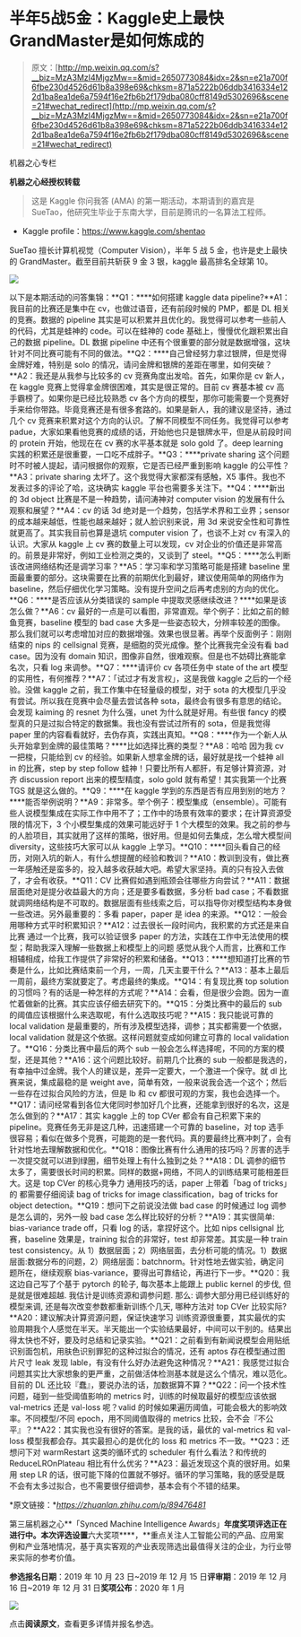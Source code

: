 # 半年5战5金：Kaggle史上最快GrandMaster是如何炼成的

> 原文：[http://mp.weixin.qq.com/s?__biz=MzA3MzI4MjgzMw==&mid=2650773084&idx=2&sn=e21a700f6fbe230d4526d61b8a398e69&chksm=871a5222b06ddb3416334e122d1ba8ea1de6a7594f16e2fb6b2f179dba080cff8149d5302696&scene=21#wechat_redirect](http://mp.weixin.qq.com/s?__biz=MzA3MzI4MjgzMw==&mid=2650773084&idx=2&sn=e21a700f6fbe230d4526d61b8a398e69&chksm=871a5222b06ddb3416334e122d1ba8ea1de6a7594f16e2fb6b2f179dba080cff8149d5302696&scene=21#wechat_redirect)

机器之心专栏

**机器之心经授权转载**

> 这是 Kaggle 你问我答 (AMA) 的第一期活动，本期请到的嘉宾是 SueTao，他研究生毕业于东南大学，目前是腾讯的一名算法工程师。

*   Kaggle profile：https://www.kaggle.com/shentao

SueTao 擅长计算机视觉（Computer Vision），半年 5 战 5 金，也许是史上最快的 GrandMaster。截至目前共斩获 9 金 3 银，kaggle 最高排名全球第 10。

![](../Images/78a2407475d4d507007b0bb42a1cd250.jpg)

以下是本期活动的问答集锦：**Q1：****如何搭建 kaggle data pipeline?**A1：我目前的比赛还是集中在 cv，也做过语音，还有前段时候的 PMP，都是 DL 相关的竞赛。数据的 pipeline 其实是可以积累并且优化的。我觉得可以参考一些前人的代码，尤其是蛙神的 code。可以在蛙神的 code 基础上，慢慢优化跟积累出自己的数据 pipeline。DL 数据 pipeline 中还有个很重要的部分就是数据增强，这块针对不同比赛可能有不同的做法。**Q2：****自己曾经努力拿过银牌，但是觉得金牌好难，特别是 solo 的情况，请问金牌和银牌的差距在哪里，如何突破？**A2：我还是从我参与比较多的 cv 竞赛角度出发哈。首先，如果你是 cv 新人，在 kaggle 竞赛上觉得拿金牌很困难，其实是很正常的。目前 cv 赛基本被 cv 高手霸榜了。如果你是已经比较熟悉 cv 各个方向的模型，那你可能需要一个竞赛好手来给你带路。毕竟竞赛还是有很多套路的。如果是新人，我的建议是坚持，通过几个 cv 竞赛来积累对这个方向的认识。了解不同模型不同任务。我觉得可以参考 padue，大家如果看他竞赛的成绩的话，开始他也只是银牌水平，但是从前段时间的 protein 开始，他现在在 cv 赛的水平基本就是 solo gold 了。deep learning 实践的积累还是很重要，一口吃不成胖子。**Q3：****private sharing 这个问题时不时被人提起，请问根据你的观察，它是否已经严重到影响 kaggle 的公平性？**A3：private sharing 太坏了。这个我觉得大家都深有感触，X5 事件。我也不发表过多的评论了哈，这块确实 kaggle 平台也需要多关注下。**Q4：****新出的 3d object 比赛是不是一种趋势，请问涛神对 computer vision 的发展有什么观察和展望？**A4：cv 的话 3d 绝对是一个趋势，包括学术界和工业界；sensor 的成本越来越低，性能也越来越好；就人脸识别来说，用 3d 来说安全性和可靠性就更高了。其实我目前也算是退坑 computer vision 了，也谈不上对 cv 有深入的认识。大家从 kaggle 上 cv 赛的数量上可以发现，cv 对企业的价值还是非常高的。前景是非常好，例如工业检测之类的，又谈到了 steel。**Q5：****怎么判断该改进网络结构还是调学习率？**A5：学习率和学习策略可能是搭建 baseline 里面最重要的部分。这块需要在比赛的前期优化到最好，建议使用简单的网络作为 baseline，然后仔细优化学习策略。没有提升空间之后再考虑别的方向的优化。**Q6：****是否应该从分类错误的 sample 中提取灵感继续改进？****如果是该怎么做？**A6：cv 最好的一点是可以看图，非常直观。举个例子：比如之前的鲸鱼竞赛，baseline 模型的 bad case 大多是一些姿态较大，分辨率较差的图像。那么我们就可以考虑增加对应的数据增强。效果也很显著。再举个反面例子：刚刚结束的 nips 的 cellsignal 竞赛，是细胞的荧光成像。整个比赛我完全没有看 bad case。因为没有 domain 知识，图像非自然，很难观察。但是也不妨碍比赛能拿名次，只看 log 来调参。**Q7：****请评价 cv 各项任务中 state of the art 模型的实用性，有何推荐？**A7：「试过才有发言权」，这是我做 kaggle 之后的一个经验。没做 kaggle 之前，我工作集中在轻量级的模型，对于 sota 的大模型几乎没有尝试。所以我在竞赛中会尽量去尝试各种 sota，最终会有很多有意思的结论。会发现 kaiming 的 resnet 为什么强，unet 为什么就是好用。有些很 fancy 的模型真的只是过拟合特定的数据集。我也没有尝试过所有的 sota，但是我觉得 paper 里的内容看看就好，去伪存真，实践出真知。**Q8：****作为一个新人从头开始拿到金牌的最佳策略？****比如选择比赛的类型？**A8：哈哈 因为我 cv 一把梭，只能给到 cv 的经验。如果新人想拿金牌的话，最好就是找一个蛙神 all in 的比赛，step by step follow 蛙神！只要比所有人都肝，有足够计算资源，对齐 discussion report 出来的模型精度，solo gold 就有希望！其实我第一个比赛 TGS 就是这么做的。**Q9：****在 kaggle 学到的东西是否有应用到别的地方？****能否举例说明？**A9：非常多。举个例子：模型集成（ensemble）。可能有些人说模型集成在实际工作中用不了；工作中的场景有效率的要求；在计算资源受限的情况下，3 个小模型集成的效果可能远好于 1 个大模型的效果。我之前的参与的人脸项目，其实就用了这样的策略，很好用。但是如何去集成，怎么增大模型间 diversity，这些技巧大家可以从 kaggle 上学习。**Q10：****回头看自己的经历，对刚入坑的新人，有什么想提醒的经验和教训？**A10：教训到没有，做比赛一年感触还是蛮多的，投入越多收获越大吧。希望大家坚持。真的只有投入去做了，才会有收获。**Q11：CV 比赛假如遇到瓶颈会往哪些方向尝试？**A11：数据层面绝对是提分收益最大的方向；还是要多看数据，多分析 bad case；不看数据就调网络结构是不可取的。数据层面有些线索之后，可以指导你对模型结构本身做一些改进。另外最重要的：多看 paper，paper 是 idea 的来源。**Q12：一般会用哪种方式平时积累知识？**A12：过去很长一段时间内，我积累的方式还是来自比赛 通过一个比赛，我可以验证很多 paper 的方法，实践在工作中无法使用的模型；帮助我深入理解一些数据上和模型上的问题 感觉从我个人而言，比赛和工作相辅相成，给我工作提供了非常好的积累和储备。**Q13：****想知道打比赛的节奏是什么，比如比赛结束前一个月，一周，几天主要干什么？**A13：基本上最后一周前，最终方案就要定了。考虑最终的集成。**Q14：有复现比赛 top solution 的习惯吗？有的话是一种怎样的方式呢？**A14：会看，但是很少会跑。因为一直忙着做新的比赛。其实应该仔细去研究下的。**Q15：分类比赛中的最后的 sub 的阈值应该根据什么来选取呢，有什么选取技巧呢？**A15：我只能说可靠的 local validation 是最重要的，所有涉及模型选择，调参；其实都需要一个依据，local validation 就是这个依据。这样问题就变成如何建立可靠的 local validation 了。**Q16：分类比赛中最后的两个 sub 一般会怎么样选择呢，不同的方案的模型，还是其他？**A16：这个问题比较好。前期几个比赛的 sub 一般都是我选的，有幸抽中过金牌。我个人的建议是，差异一定要大，一个激进一个保守。就 dl 比赛来说，集成最稳的是 weight ave，简单有效，一般来说我会选一个这个；然后一些存在过拟合风险的方法，但是 lb 和 cv 都很可观的方案，我也会选择一个。**Q17：请问经常看到各位大佬同时参加好几个比赛，还能拿到很好的名次，这是怎么做到的？**A17：其实 kaggle 上的 top CVer 都会有自己积累下来的 pipeline。竞赛任务无非是这几种，迅速搭建一个可靠的 baseline，对 top 选手很容易；看似在做多个竞赛，可能跑的是一套代码。真的要最终比赛冲刺了，会有针对性地去理解数据和优化。**Q18：图像比赛有什么通用的技巧吗？厉害的选手一次提交就可以进到绿圈，细节处理上有什么独到之处？**A18：DL 调参的细节太多了，需要很长时间的积累。同样的数据+网络，不同人的训练结果可能相差巨大。这是 top CVer 的核心竞争力 通用技巧的话，paper 上带着「bag of tricks」的 都需要仔细阅读 bag of tricks for image classification，bag of tricks for object detection。**Q19：想问下之前说没法做 bad case 的时候通过 log 调参是怎么调的，另外一般 bad case 怎么样比较好的分析？**A19：其实很简单: bias-variance trade off，只看 log 的话，拿捏好这个。比如 nips cellsignal 比赛，baseline 效果是，training 拟合的非常好，test 却非常差。其实是一种 train test consistency。从 1）数据层面；2）网络层面，去分析可能的情况。1）数据层面:数据分布的问题，2）网络层面：batchnorm。针对性地去做实验，确定问题所在，继续观察 bias-variance，要得出可靠结论，再进行下一步。**Q20：我这边自己写了个基于 pytorch 的轮子, 每次基本上能跟上 public kernel 的步伐, 但是就是很难超越. 我估计是训练资源和调参问题. 那么: 调参大部分用已经训练好的模型来调, 还是每次改变参数都重新训练个几天, 哪种方法对 top CVer 比较实际?**A20：建议解决计算资源问题，保证快速学习 训练资源很重要，其实最优的实验周期我个人感觉在半天。半天能出一个实验结果最好，中间可以干别的。结果出得太快也不好，要及时总结和记录实验。**Q21：之前看到有新闻说模型会用贴纸识别面包机，用肤色识别罪犯的这种过拟合的情况，还有 aptos 存在模型通过图片尺寸 leak 发现 lable，有没有什么好办法避免这种情况？**A21：我感觉过拟合问题其实比大家想象的更严重，之前做活体检测基本就是这么个情况，难以范化。目前的 DL 还比较『蠢』，要说办法的话，加数据算不算？**Q22：问一个技术性问题，碰到一些受阈值影响的 metrics 时，训练的时候取最好的模型应该依据 val-metrics 还是 val-loss 呢？valid 的时候如果遍历阈值，可能会极大的影响效率。不同模型/不同 epoch，用不同阈值取得的 metrics 比较，会不会『不公平』？**A22：其实我也没有很好的答案。是我的话，最优的 val-metrics 和 val-loss 模型我都会存。其实最担心的是优化的 loss 和 metrics 不一致。**Q23：还想问下对 warmRestart 这类的循环式的 scheduler 有什么看法？和传统的 ReduceLROnPlateau 相比有什么优劣？**A23：最近发现这个真的很好用。如果用 step LR 的话，很可能下降的位置就不够好。循环的学习策略，我的感受是既不会有太多过拟合，也不需要很仔细调参，基本会有个不错的结果。

*原文链接：**https://zhuanlan.zhihu.com/p/89476481*

第三届机器之心**「Synced Machine Intelligence Awards」**年度奖项评选正在进行中。本次评选设置**六大奖项****，**重点关注人工智能公司的产品、应用案例和产业落地情况，基于真实客观的产业表现筛选出最值得关注的企业，为行业带来实际的参考价值。

**参选报名日期**：2019 年 10 月 23 日~2019 年 12 月 15 日**评审期**：2019 年 12 月 16 日~2019 年 12 月 31 日**奖项公布**：2020 年 1 月

[![](../Images/fb3879a5fda03d04cdebfa8fe8d894a4.jpg)](https://mp.weixin.qq.com/s?__biz=MzA3MzI4MjgzMw==&mid=2650772433&idx=1&sn=64fad90bc878d9f39ced4aca847e9b0e&scene=21#wechat_redirect)

点击**阅读原文**，查看更多详情并报名参选。